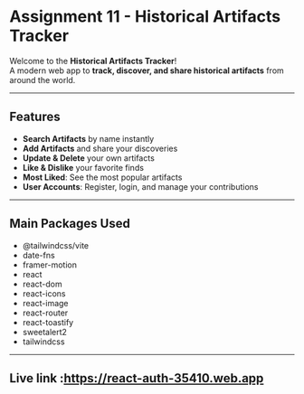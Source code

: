 # Assignment 11 - Historical Artifacts Tracker

Welcome to the **Historical Artifacts Tracker**!  
A modern web app to **track, discover, and share historical artifacts** from around the world.

---

## Features

- **Search Artifacts** by name instantly
- **Add Artifacts** and share your discoveries
- **Update & Delete** your own artifacts
- **Like & Dislike** your favorite finds
- **Most Liked**: See the most popular artifacts
- **User Accounts**: Register, login, and manage your contributions

---

## Main Packages Used

- @tailwindcss/vite
- date-fns
- framer-motion
- react
- react-dom
- react-icons
- react-image
- react-router
- react-toastify
- sweetalert2
- tailwindcss

---

## Live link :https://react-auth-35410.web.app